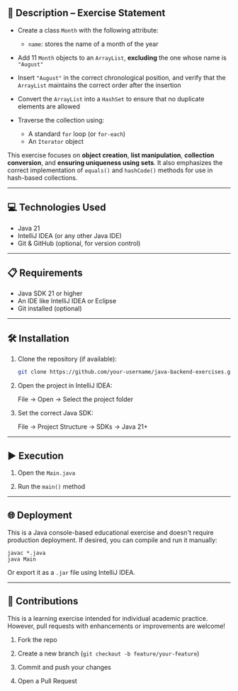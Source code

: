 ## 📄 Description – Exercise Statement

- Create a class `Month` with the following attribute:
    - `name`: stores the name of a month of the year

- Add 11 `Month` objects to an `ArrayList`, **excluding** the one whose name is `"August"`

- Insert `"August"` in the correct chronological position, and verify that the `ArrayList` maintains the correct order after the insertion

- Convert the `ArrayList` into a `HashSet` to ensure that no duplicate elements are allowed

- Traverse the collection using:
    - A standard `for` loop (or `for-each`)
    - An `Iterator` object

This exercise focuses on **object creation**, **list manipulation**, **collection conversion**, and **ensuring uniqueness using sets**. It also emphasizes the correct implementation of `equals()` and `hashCode()` methods for use in hash-based collections.

---

## 💻 Technologies Used

- Java 21
- IntelliJ IDEA (or any other Java IDE)
- Git & GitHub (optional, for version control)

---

## 📋 Requirements

- Java SDK 21 or higher
- An IDE like IntelliJ IDEA or Eclipse
- Git installed (optional)

---

## 🛠️ Installation

1. Clone the repository (if available):

   ```bash
   git clone https://github.com/your-username/java-backend-exercises.git

2. Open the project in IntelliJ IDEA:

    File → Open → Select the project folder

3. Set the correct Java SDK:

    File → Project Structure → SDKs → Java 21+

---

## ▶️ Execution

1. Open the `Main.java` 

2. Run the `main()` method

--- 

## 🌐 Deployment
This is a Java console-based educational exercise and doesn't require production deployment.
If desired, you can compile and run it manually:

    javac *.java
    java Main

Or export it as a `.jar` file using IntelliJ IDEA.

---

## 🤝 Contributions
This is a learning exercise intended for individual academic practice.
However, pull requests with enhancements or improvements are welcome!

1. Fork the repo

2. Create a new branch (`git checkout -b feature/your-feature`)

3. Commit and push your changes

4. Open a Pull Request